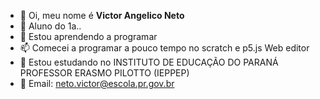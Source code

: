 - 👋 Oi, meu nome é **Victor Angelico Neto**
- 👀 Aluno do 1a..
- 🌱 Estou aprendendo a programar
- 📫 Comecei a programar a pouco tempo no scratch e p5.js Web editor
- 🏫 Estou estudando no INSTITUTO DE EDUCAÇÃO DO PARANÁ PROFESSOR ERASMO PILOTTO (IEPPEP)
- 📨 Email: neto.victor@escola.pr.gov.br
